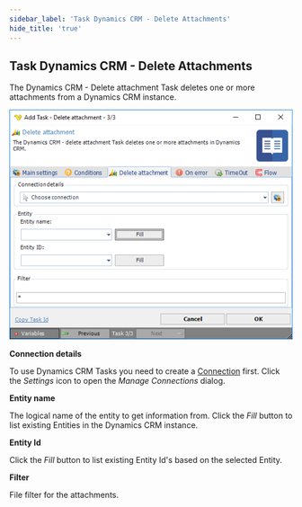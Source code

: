 ```yaml
---
sidebar_label: 'Task Dynamics CRM - Delete Attachments'
hide_title: 'true'
---
```


## Task Dynamics CRM - Delete Attachments

The Dynamics CRM - Delete attachment Task deletes one or more attachments from a Dynamics CRM instance.

![](../../../../../static/img/taskdynamicscrmdeleteattachment.png)

**Connection details**

To use Dynamics CRM Tasks you need to create a [Connection](../../global-connections) first. Click the *Settings* icon to open the *Manage Connections* dialog.
 
**Entity name**

The logical name of the entity to get information from. Click the *Fill* button to list existing Entities in the Dynamics CRM instance.
 
**Entity Id**

Click the *Fill* button to list existing Entity Id's based on the selected Entity.
 
**Filter**

File filter for the attachments.